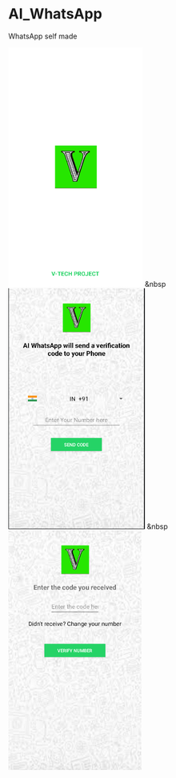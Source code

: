 # AI_WhatsApp
WhatsApp self made

![splash](splash.png) &nbsp ![Main](main.png) &nbsp ![Authentication](authentication.png)
